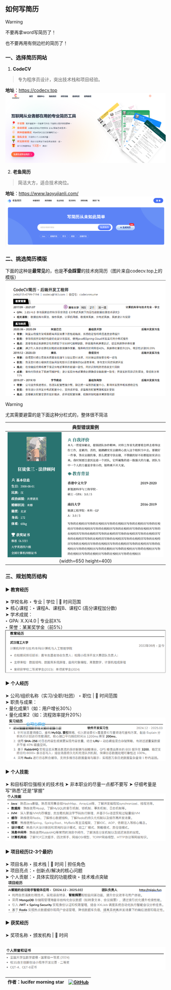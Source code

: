 ## 如何写简历

> [!WARNING]
> 不要再拿word写简历了！
> 
> 也不要再用有侧边栏的简历了！

### **一、选择简历网站**
1. **CodeCV**
> 专为程序员设计，突出技术栈和项目经验。

**地址**：https://codecv.top
![alt text](image-1.png)

2. **老鱼简历**
> 简洁大方，适合技术岗位。

**地址**：https://www.laoyujianli.com/
![alt text](image.png)


### **二、挑选简历模版**
下面的这种是**最常见**的，也是**不会踩雷**的技术岗简历（图片来自codecv.top上的模版）
![alt text](image-3.png)
> [!WARNING]
> 尤其需要避雷的是下面这种分栏式的，整体很不简洁

| 典型错误案例 |
|:-------------------------:|
| ![alt text](image-4.png){width=650 height=400} |
### **三、规划简历结构**
#### ▶️ 教育经历
➤ 学校名称  ‣ 专业 | 学位 | 📅 时间范围  
➤ 核心课程：‣ 课程A、课程B、课程C    (高分课程加分数)
<br>➤ 学术成就：  
   ‣ GPA: X.X/4.0 | 专业前X%  
   ‣ 荣誉：某某奖学金（前5%）  
![alt text](image-5.png)
<br>
#### ▶️ 个人经历  
➤ 公司/组织名称（实习/全职/社团） ‣ 职位 | 📅 时间范围  
➤ 职责与成果：
    <br>‣ 量化成果1（如：用户增长30%）
    <br>‣ 量化成果2（如：流程效率提升20%）  
![alt text](image-6.png)
<br>
#### ▶️ 个人技能 
➤ 和目标职位强相关的技术栈 
➤ 非本职业的尽量一点都不要写
➤ 仔细考量是写“熟悉”还是“掌握”
![alt text](image-8.png)
<br>
#### ▶️ 项目经历(2-3个最好)
➤ 项目名称 ‣ 技术栈 | 📅 时间 | 担任角色  
➤ 项目亮点：‣ 创新点/解决的核心问题  
➤ 个人贡献：‣ 具体实现的功能模块  ‣ 技术难点突破  
![alt text](image-7.png)
<br>
#### ▶️ 获奖经历  
➤ 奖项名称   ‣ 颁发机构 | 📅 时间  

![alt text](image-9.png)
<br>
---
| **作者**：lucifer morning star | <a href="https://github.com/9lucifer"><img src="https://img.icons8.com/ios-glyphs/30/000000/github.png" alt="GitHub" style="vertical-align: middle;"></a> |
|-------------------------------|----------------------------------------------------------------------------------------------------|